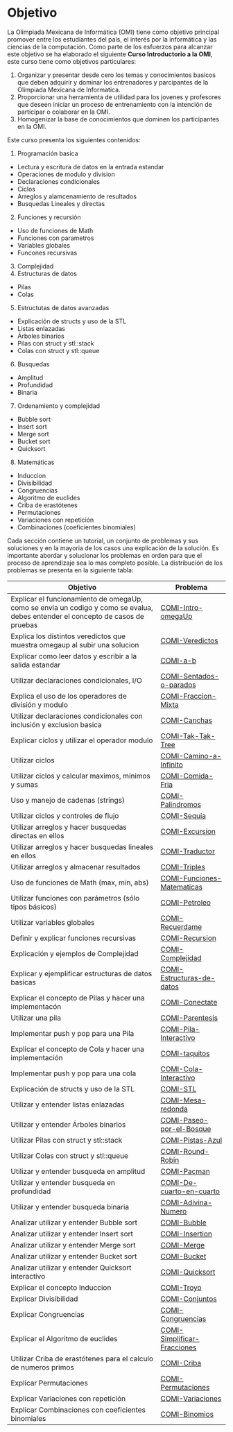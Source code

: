 Objetivo
==========================================
La Olimpiada Mexicana de Informática (OMI) tiene como objetivo principal promover entre los estudiantes
del país, el interés por la informática y las ciencias de la computación. Como parte de los 
esfuerzos para alcanzar este objetivo se ha elaborado el siguiente **Curso Introductorio a la OMI**,
este curso tiene como objetivos particulares:

1. Organizar y presentar desde cero los temas y conocimientos basicos que deben adquirir y dominar los entrenadores 
y parcipantes de la Olimpiada Mexicana de Informatica.
2. Proporcionar una herramienta de utilidad para los jovenes y profesores que deseen iniciar un proceso de entrenamiento
con la intención de participar o colaborar en la OMI.
3. Homogenizar la base de conocimientos que dominen los participantes en la OMI.

Este curso presenta los siguientes contenidos:

1. Programación basica
 * Lectura y escritura de datos en la entrada estandar
 * Operaciones de modulo y division
 * Declaraciones condicionales
 * Ciclos
 * Arreglos y alamcenamiento de resultados
 * Busquedas Lineales y directas
2. Funciones y recursión
 * Uso de funciones de Math
 * Funciones con parametros
 * Variables globales 
 * Funcones recursivas
3. Complejidad
4. Estructuras de datos
 * Pilas
 * Colas
5. Estructutas de datos avanzadas
 * Explicación de structs y uso de la STL
 * Listas enlazadas
 * Árboles binarios
 * Pilas con struct y stl::stack
 * Colas con struct y stl::queue
6. Busquedas
 * Amplitud 
 * Profundidad 
 * Binaria 
7. Ordenamiento y complejidad 
 * Bubble sort 
 * Insert sort 
 * Merge sort 
 * Bucket sort 
 * Quicksort 
8. Matemáticas
 * Induccion
 * Divisibilidad
 * Congruencias
 * Algoritmo de euclides
 * Criba de erastótenes
 * Permutaciones
 * Variaciones con repetición
 * Combinaciones (coeficientes binomiales)

Cada sección contiene un tutorial, un conjunto de problemas y sus soluciones y en la mayoria de los casos una explicación de la
solución. Es importante abordar y solucionar los problemas en orden para que el proceso de aprendizaje sea lo mas completo  posible.
La distribución de los problemas se presenta en la siguiente tabla:

Objetivo|Problema
--------|--------
Explicar el funcionamiento de omegaUp, como se envia un codigo y como se evalua, debes entender el concepto de casos de pruebas	|	[	COMI-Intro-omegaUp	](https://omegaup.com/arena/problem/COMI-Intro-omegaUp)
Explica los distintos veredictos que muestra omegaup al subir una solucion	|	[	COMI-Veredictos	](https://omegaup.com/arena/problem/COMI-Veredictos)
Explicar como leer datos y escribir a  la salida estandar	|	[	COMI-a-b	](https://omegaup.com/arena/problem/COMI-a-b)
Utilizar declaraciones condicionales, I/O	|	[	COMI-Sentados-o-parados	](https://omegaup.com/arena/problem/COMI-Sentados-o-parados)
Explica el uso de los operadores de división y modulo	|	[	COMI-Fraccion-Mixta	](https://omegaup.com/arena/problem/COMI-Fraccion-Mixta)
Utilizar declaraciones condicionales con inclusión y exclusion basica	|	[	COMI-Canchas	](https://omegaup.com/arena/problem/COMI-Canchas)
Explicar ciclos y utilizar el operador modulo	|	[	COMI-Tak-Tak-Tree	](https://omegaup.com/arena/problem/COMI-Tak-Tak-Tree)
Utilizar ciclos	|	[	COMI-Camino-a-Infinito	](https://omegaup.com/arena/problem/COMI-Camino-a-Infinito)
Utilizar ciclos y calcular maximos, minimos y sumas	|	[	COMI-Comida-Fria	](https://omegaup.com/arena/problem/COMI-Comida-Fria)
Uso y manejo de cadenas (strings)	|	[	COMI-Palindromos	](https://omegaup.com/arena/problem/COMI-Palindromos)
Utilizar ciclos y controles de flujo 	|	[	COMI-Sequia	](https://omegaup.com/arena/problem/COMI-Sequia)
Utilizar arreglos y hacer busquedas directas en ellos	|	[	COMI-Excursion	](https://omegaup.com/arena/problem/COMI-Excursion)
Utilizar arreglos y hacer busquedas lineales en ellos	|	[	COMI-Traductor	](https://omegaup.com/arena/problem/COMI-Traductor)
Utilizar arreglos y almacenar resultados	|	[	COMI-Triples	](https://omegaup.com/arena/problem/COMI-Triples)
Uso de funciones de Math (max, min, abs)	|	[	COMI-Funciones-Matematicas	](https://omegaup.com/arena/problem/COMI-Funciones-Matematicas)
Utilizar funciones con parámetros (sólo tipos básicos)	|	[	COMI-Petroleo	](https://omegaup.com/arena/problem/COMI-Petroleo)
Utilizar variables globales	|	[	COMI-Recuerdame	](https://omegaup.com/arena/problem/COMI-Recuerdame)
Definir y explicar funciones recursivas 	|	[	COMI-Recursion	](https://omegaup.com/arena/problem/COMI-Recursion)
Explicación y ejemplos de Complejidad	|	[	COMI-Complejidad	](https://omegaup.com/arena/problem/COMI-Complejidad)
Explicar y ejemplificar estructuras de datos basicas	|	[	COMI-Estructuras-de-datos	](https://omegaup.com/arena/problem/COMI-Estructuras-de-datos)
Explicar el concepto de Pilas y hacer una implementacón 	|	[	COMI-Conectate	](https://omegaup.com/arena/problem/COMI-Conectate)
Utilizar una pila	|	[	COMI-Parentesis	](https://omegaup.com/arena/problem/COMI-Parentesis)
Implementar push y pop para una Pila	|	[	COMI-Pila-Interactivo	](https://omegaup.com/arena/problem/COMI-Pila-Interactivo)
Explicar el concepto de Cola y hacer una implementación 	|	[	COMI-taquitos	](https://omegaup.com/arena/problem/COMI-taquitos)
Implementar push y pop para una cola	|	[	COMI-Cola-Interactivo	](https://omegaup.com/arena/problem/COMI-Cola-Interactivo)
Explicación de structs y uso de la STL	|	[	COMI-STL	](https://omegaup.com/arena/problem/COMI-STL)
Utilizar y entender listas enlazadas	|	[	COMI-Mesa-redonda	](https://omegaup.com/arena/problem/COMI-Mesa-redonda)
Utilizar y entender Árboles binarios	|	[	COMI-Paseo-por-el-Bosque	](https://omegaup.com/arena/problem/COMI-Paseo-por-el-Bosque)
Utilizar Pilas con struct y stl::stack	|	[	COMI-Pistas-Azul	](https://omegaup.com/arena/problem/COMI-Pistas-Azul)
Utilizar Colas con struct y stl::queue	|	[	COMI-Round-Robin	](https://omegaup.com/arena/problem/COMI-Round-Robin)
Utilizar y entender busqueda en amplitud 	|	[	COMI-Pacman	](https://omegaup.com/arena/problem/COMI-Pacman)
Utilizar  y entender busqueda en profundidad	|	[	COMI-De-cuarto-en-cuarto	](https://omegaup.com/arena/problem/COMI-De-cuarto-en-cuarto)
Utilizar y entender busqueda binaria	|	[	COMI-Adivina-Numero	](https://omegaup.com/arena/problem/COMI-Adivina-Numero)
Analizar utilizar y entender Bubble sort 	|	[	COMI-Bubble	](https://omegaup.com/arena/problem/COMI-Bubble)
Analizar utilizar y entender Insert sort 	|	[	COMI-Insertion	](https://omegaup.com/arena/problem/COMI-Insertion)
Analizar utilizar y entender Merge sort 	|	[	COMI-Merge	](https://omegaup.com/arena/problem/COMI-Merge)
Analizar utilizar  y entender Bucket sort	|	[	COMI-Bucket	](https://omegaup.com/arena/problem/COMI-Bucket)
Analizar utilizar y entender  Quicksort interactivo	|	[	COMI-Quicksort	](https://omegaup.com/arena/problem/COMI-Quicksort)
Explicar el concepto Induccion	|	[	COMI-Troyo	](https://omegaup.com/arena/problem/COMI-Troyo)
Explicar Divisibilidad	|	[	COMI-Conjuntos	](https://omegaup.com/arena/problem/COMI-Conjuntos)
Explicar Congruencias	|	[	COMI-Congruencias	](https://omegaup.com/arena/problem/COMI-Congruencias)
Explicar el  Algoritmo de euclides	|	[	COMI-Simplificar-Fracciones	](https://omegaup.com/arena/problem/COMI-Simplificar-Fracciones)
Utilizar Criba de erastótenes para el calculo de numeros primos	|	[	COMI-Criba	](https://omegaup.com/arena/problem/COMI-Criba)
Explicar Permutaciones	|	[	COMI-Permutaciones	](https://omegaup.com/arena/problem/COMI-Permutaciones)
Explicar Variaciones con repetición	|	[	COMI-Variaciones	](https://omegaup.com/arena/problem/COMI-Variaciones)
Explicar Combinaciones con coeficientes binomiales	|	[	COMI-Binomios	](https://omegaup.com/arena/problem/COMI-Binomios)
